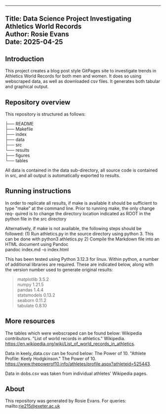 --------------------------------------------------------------------------------
Title: Data Science Project Investigating Athletics World Records  
Author: Rosie Evans  
Date: 2025-04-25  
--------------------------------------------------------------------------------

## Introduction

This project creates a blog post style GitPages site to investigate trends in Athletics World Records for both men and women. It does so using webscraped data, as well as downloaded csv files. It generates both tabular and graphical output.

## Repository overview
This repository is structured as follows:

├── README  
├── Makefile    
├── index  
├── data  
├── src  
└── results  
    ├── figures  
    └── tables  

All data is contained in the data sub-directory, all source code is contained
in src, and all output is automatically exported to results.  

## Running instructions

In order to replicate all results, if make is available it should be sufficient
to type "make" at the command line. Prior to running make, the only change req-
quired is to change the directory location indicated as ROOT in the python file
in the src directory

Alternatively, if make is not available, the following steps should be followed:
  (1) Run athletics.py in the source directory using python 3.
      This can be done with
        python3 athletics.py
 2) Compile the Markdown file into an HTML document using Pandoc  
        pandoc index.md -o index.html
        
This has been tested using Python 3.12.3 for linux. Within python, a number
of additional libraries are required.  These are indicated below, along with
the version number used to generate original results:
> matplotlib 3.5.2  
> numpy 1.21.5  
> pandas 1.4.4  
> statsmodels 0.13.2  
> seaborn 0.11.2  
> tabulate 0.8.10  
 

## More resources

The tables which were webscraped can be found below:
  Wikipedia contributors. "List of world records in athletics." Wikipedia.
https://en.wikipedia.org/wiki/List_of_world_records_in_athletics.

Data in keely_data.csv can be found below: 
 The Power of 10. "Athlete Profile: Keely Hodgkinson." The Power of 10.
https://www.thepowerof10.info/athletes/profile.aspx?athleteid=525443.

Data in dobs.csv was taken from individual athletes' Wikipedia pages.

## About

This repository was generated by Rosie Evans.  For queries:
 mailto:rje215@exeter.ac.uk
 
